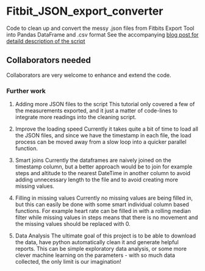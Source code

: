 # Fitbit_JSON_export_converter

Code to clean up and convert the messy .json files from Fitbits Export Tool into Pandas DataFrame and .csv format 
See the accompanying [blog post for detaild description of the script](http://dataespresso.com/en/2019/02/07/fitbit-json-to-csv/)


## Collaborators needed
Collaborators are very welcome to enhance and extend the code.

### Further work

1. Adding more JSON files to the script
This tutorial only covered a few of the measurements exported, and it just a matter of code-lines to integrate more readings into the cleaning script. 

2. Improve the loading speed
Currently it takes quite a bit of time to load all the JSON files, and since we have the timestamp in each file, the load process can be moved away from a slow loop into a quicker parallel function. 

3. Smart joins
Currently the dataframes are naively joined on the timestamp column, but a better approach would be to join for example steps and altitude to the nearest DateTime in another column to avoid adding unnecessary length to the file and to avoid creating more missing values. 

4. Filling in missing values
Currently no missing values are being filled in, but this can easily be done with some smart individual column based functions. For example heart rate can be filled in with a rolling median filter while missing values in steps means that there is no movement and the missing values should be replaced with 0. 

5. Data Analysis
The ultimate goal of this project is to be able to download the data, have python automatically clean it and generate helpful reports.
This can be simple exploratory data analysis, or some more clever machine learning on the parameters - with so much data collected, the only limit is our imagination!
